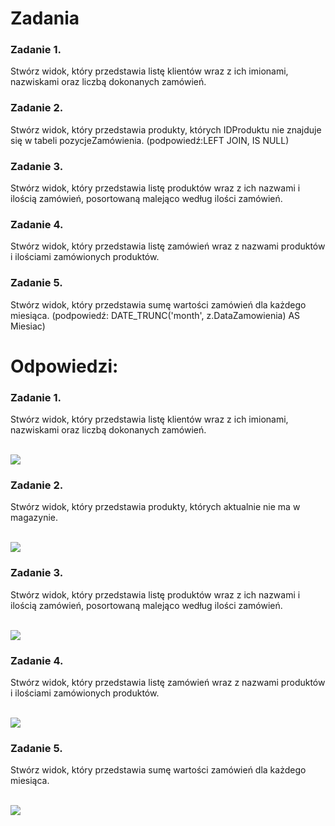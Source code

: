 # Zadania 

### Zadanie 1.	
Stwórz widok, który przedstawia listę klientów wraz z ich imionami, nazwiskami oraz liczbą dokonanych zamówień. 

### Zadanie 2.	
Stwórz widok, który przedstawia produkty, których IDProduktu nie znajduje się w tabeli pozycjeZamówienia. 
(podpowiedź:LEFT JOIN, IS NULL) 

### Zadanie 3.	
Stwórz widok, który przedstawia listę produktów wraz z ich nazwami i ilością zamówień, posortowaną malejąco według ilości zamówień. 

### Zadanie 4.	
Stwórz widok, który przedstawia listę zamówień wraz z nazwami produktów i ilościami zamówionych produktów. 

### Zadanie 5.	
Stwórz widok, który przedstawia sumę wartości zamówień dla każdego miesiąca. 
(podpowiedź: DATE_TRUNC('month', z.DataZamowienia) AS Miesiac) 

# Odpowiedzi:

### Zadanie 1.
 Stwórz widok, który przedstawia listę klientów wraz z ich imionami, nazwiskami oraz liczbą dokonanych zamówień. 

   <br>![](img/zad1.png) 

### Zadanie 2. 
Stwórz widok, który przedstawia produkty, których aktualnie nie ma w magazynie. 

   <br>![](img/zad2.png) 

### Zadanie 3. 
Stwórz widok, który przedstawia listę produktów wraz z ich nazwami i ilością zamówień, posortowaną malejąco według ilości zamówień. 

<br>![](img/zad3.png) 
 
### Zadanie 4.
 Stwórz widok, który przedstawia listę zamówień wraz z nazwami produktów i ilościami zamówionych produktów. 

  <br>![](img/zad4.png) 

### Zadanie 5.
 Stwórz widok, który przedstawia sumę wartości zamówień dla każdego miesiąca.

<br>![](img/zad5.png) 
